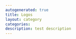 ```yaml
---
autogenerated: true
title: Logos
layout: category
categories: 
description: test description
---
```


